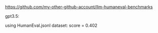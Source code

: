 https://github.com/my-other-github-account/llm-humaneval-benchmarks

gpt3.5:

using HumanEval.jsonl dataset: score = 0.402
